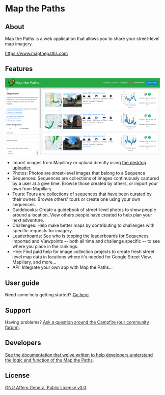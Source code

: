 # Map the Paths

## About

Map the Paths is a web application that allows you to share your street-level map imagery.

https://www.mapthepaths.com

## Features

![alt-text](mtp-screenshot.png "")

* Import images from Mapillary or upload directly using [the desktop uploader](https://www.mapthepaths.com/uploader).
* Photos: Photos are street-level images that belong to a Sequence
* Sequences: Sequences are collections of images continuously captured by a user at a give time. Browse those created by others, or import your own from Mapillary.
* Tours: Tours are collections of sequences that have been curated by their owner. Browse others' tours or create one using your own sequences.
* Guidebooks: Create a guidebook of street-level photos to show people around a location. View others people have created to help plan your next adventure.
* Challenges: Help make better maps by contributing to challenges with specific requests for imagery.
* Leaderboards: See who is topping the leaderboards for Sequences imported and Viewpoints -- both all time and challenge specific -- to see where you place in the rankings.
* Hire: Find paid help for image collection projects to create fresh street level map data in locations where it's needed for Google Street View, Mapillary, and more...
* API: Integrate your own app with Map the Paths...

## User guide

Need some help getting started? [Go here](https://guides.trekview.org/mtp-web/overview).

## Support

Having problems? [Ask a question around the Campfire (our community forum)](https://campfire.trekview.org/c/support/8).

## Developers

[See the documentation that we've written to help developers understand the logic and function of the Map the Paths](https://guides.trekview.org/mtp-web/developer-docs).

## License

[GNU Affero General Public License v3.0](/LICENSE.txt).